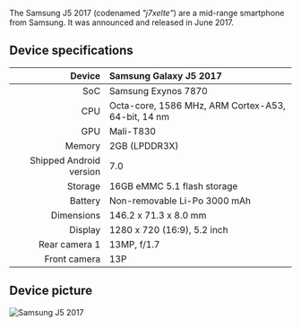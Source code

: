The Samsung J5 2017 (codenamed _"j7xelte"_) are a mid-range smartphone from Samsung. It was announced and released in June 2017.

## Device specifications

| Device       | Samsung Galaxy J5 2017                             |
| -----------: | :----------------------------------------------    |
| SoC          | Samsung Exynos 7870                                |
| CPU          | Octa-core, 1586 MHz, ARM Cortex-A53, 64-bit, 14 nm |
| GPU          | Mali-T830                                          |
| Memory       | 2GB (LPDDR3X)                                      |
| Shipped Android version | 7.0                                     |
| Storage      | 16GB eMMC 5.1 flash storage                        |
| Battery      | Non-removable Li-Po 3000 mAh                       |
| Dimensions   | 146.2 x 71.3 x 8.0 mm                              |
| Display      | 1280 x 720  (16:9), 5.2  inch                      |
| Rear camera 1 | 13MP, f/1.7                                       |
| Front camera  | 13P                                               |

## Device picture

![Samsung J5 2017](https://www.maxmovil.com/media/catalog/product/cache/1/thumbnail/600x/17f82f742ffe127f42dca9de82fb58b1/s/a/samsung_galaxy_j7_2017_negro_libre_1.jpg)



